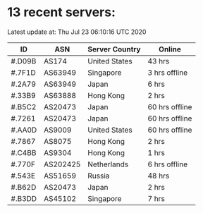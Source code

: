 # 13 recent servers:

Latest update at: Thu Jul 23 06:10:16 UTC 2020

| ID | ASN | Server Country | Online |
| -- | --- | -------------- | ------ |
| #.D09B | AS174 | United States | 43 hrs |
| #.7F1D | AS63949 | Singapore | 3 hrs offline |
| #.2A79 | AS63949 | Japan | 6 hrs |
| #.33B9 | AS63888 | Hong Kong | 2 hrs |
| #.B5C2 | AS20473 | Japan | 60 hrs offline |
| #.7261 | AS20473 | Japan | 60 hrs offline |
| #.AA0D | AS9009 | United States | 60 hrs offline |
| #.7867 | AS8075 | Hong Kong | 2 hrs |
| #.C4BB | AS9304 | Hong Kong | 1 hrs |
| #.770F | AS202425 | Netherlands | 6 hrs offline |
| #.543E | AS51659 | Russia | 48 hrs |
| #.B62D | AS20473 | Japan | 2 hrs |
| #.B3DD | AS45102 | Singapore | 7 hrs |

